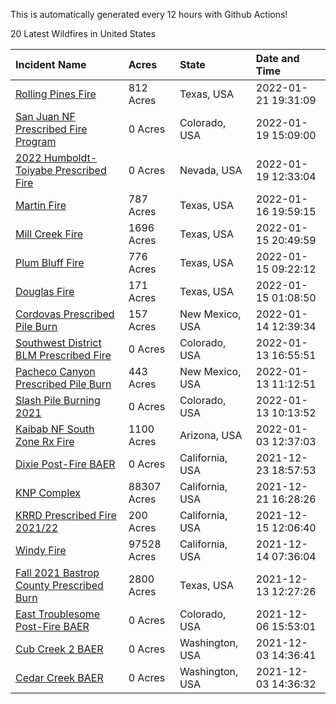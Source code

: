 This is automatically generated every 12 hours with Github Actions!

20 Latest Wildfires in United States

 | Incident Name | Acres | State | Date and Time |
|:---|:---|:---|:---|
| [Rolling Pines Fire](https://inciweb.nwcg.gov/incident/7927/) | 812 Acres | Texas, USA | 2022-01-21 19:31:09 |
| [San Juan NF Prescribed Fire Program](https://inciweb.nwcg.gov/incident/6288/) | 0 Acres | Colorado, USA | 2022-01-19 15:09:00 |
| [2022 Humboldt-Toiyabe Prescribed Fire](https://inciweb.nwcg.gov/incident/7310/) | 0 Acres | Nevada, USA | 2022-01-19 12:33:04 |
| [Martin Fire](https://inciweb.nwcg.gov/incident/7926/) | 787 Acres | Texas, USA | 2022-01-16 19:59:15 |
| [Mill Creek Fire](https://inciweb.nwcg.gov/incident/7925/) | 1696 Acres | Texas, USA | 2022-01-15 20:49:59 |
| [Plum Bluff Fire](https://inciweb.nwcg.gov/incident/7924/) | 776 Acres | Texas, USA | 2022-01-15 09:22:12 |
| [Douglas Fire](https://inciweb.nwcg.gov/incident/7923/) | 171 Acres | Texas, USA | 2022-01-15 01:08:50 |
| [Cordovas Prescribed Pile Burn](https://inciweb.nwcg.gov/incident/7918/) | 157 Acres | New Mexico, USA | 2022-01-14 12:39:34 |
| [Southwest District BLM Prescribed Fire ](https://inciweb.nwcg.gov/incident/7852/) | 0 Acres | Colorado, USA | 2022-01-13 16:55:51 |
| [Pacheco Canyon Prescribed Pile Burn](https://inciweb.nwcg.gov/incident/7921/) | 443 Acres | New Mexico, USA | 2022-01-13 11:12:51 |
| [Slash Pile Burning 2021](https://inciweb.nwcg.gov/incident/4648/) | 0 Acres | Colorado, USA | 2022-01-13 10:13:52 |
| [Kaibab NF South Zone Rx Fire](https://inciweb.nwcg.gov/incident/5922/) | 1100 Acres | Arizona, USA | 2022-01-03 12:37:03 |
| [Dixie Post-Fire BAER](https://inciweb.nwcg.gov/incident/7811/) | 0 Acres | California, USA | 2021-12-23 18:57:53 |
| [KNP Complex ](https://inciweb.nwcg.gov/incident/7838/) | 88307 Acres | California, USA | 2021-12-21 16:28:26 |
| [KRRD Prescribed Fire 2021/22](https://inciweb.nwcg.gov/incident/7891/) | 200 Acres | California, USA | 2021-12-15 12:06:40 |
| [Windy Fire](https://inciweb.nwcg.gov/incident/7841/) | 97528 Acres | California, USA | 2021-12-14 07:36:04 |
| [Fall 2021 Bastrop County Prescribed Burn](https://inciweb.nwcg.gov/incident/7867/) | 2800 Acres | Texas, USA | 2021-12-13 12:27:26 |
| [East Troublesome Post-Fire BAER](https://inciweb.nwcg.gov/incident/7267/) | 0 Acres | Colorado, USA | 2021-12-06 15:53:01 |
| [Cub Creek 2 BAER](https://inciweb.nwcg.gov/incident/7830/) | 0 Acres | Washington, USA | 2021-12-03 14:36:41 |
| [Cedar Creek BAER](https://inciweb.nwcg.gov/incident/7832/) | 0 Acres | Washington, USA | 2021-12-03 14:36:32 |
